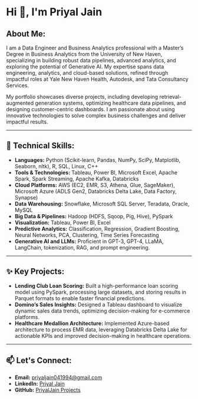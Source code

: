 # Hi 👋, I'm Priyal Jain

## About Me:
I am a Data Engineer and Business Analytics professional with a Master’s Degree in Business Analytics from the University of New Haven, specializing in building robust data pipelines, advanced analytics, and exploring the potential of Generative AI. My expertise spans data engineering, analytics, and cloud-based solutions, refined through impactful roles at Yale New Haven Health, Autodesk, and Tata Consultancy Services.

My portfolio showcases diverse projects, including developing retrieval-augmented generation systems, optimizing healthcare data pipelines, and designing customer-centric dashboards. I am passionate about using innovative technologies to solve complex business challenges and deliver impactful results.

---

## 🔧 Technical Skills:
- **Languages:** Python (Scikit-learn, Pandas, NumPy, SciPy, Matplotlib, Seaborn, nltk), R, SQL, Linux, C++
- **Tools & Technologies:** Tableau, Power BI, Microsoft Excel, Apache Spark, Spark Streaming, Apache Kafka, Databricks
- **Cloud Platforms:** AWS (EC2, EMR, S3, Athena, Glue, SageMaker), Microsoft Azure (ADLS Gen2, Databricks Delta Lake, Data Factory, Synapse)
- **Data Warehousing:** Snowflake, Microsoft SQL Server, Teradata, Oracle, MySQL
- **Big Data & Pipelines:** Hadoop (HDFS, Sqoop, Pig, Hive), PySpark
- **Visualization:** Tableau, Power BI, Excel
- **Predictive Analytics:** Classification, Regression, Gradient Boosting, Neural Networks, PCA, Clustering, Time Series Forecasting
- **Generative AI and LLMs:** Proficient in GPT-3, GPT-4, LLaMA, LangChain, tokenization, RAG, and prompt engineering.

---

## ✨ Key Projects:
- **Lending Club Loan Scoring:** Built a high-performance loan scoring model using PySpark, processing large datasets, and storing results in Parquet formats to enable faster financial predictions.
- **Domino’s Sales Insights:** Designed a Tableau dashboard to visualize dynamic sales data trends, optimizing decision-making for e-commerce platforms.
- **Healthcare Medallion Architecture:** Implemented Azure-based architecture to process EMR data, leveraging Databricks Delta Lake for actionable KPIs and improved decision-making in healthcare operations.


---

## 📫 Let's Connect:
- **Email:** [priyaljain041994@gmail.com](mailto:priyaljain041994@gmail.com)
- **LinkedIn:** [Priyal Jain](https://www.linkedin.com/in/priyaljain03/)
- **GitHub:** [PriyalJain Projects](https://github.com/priyaljain04)

